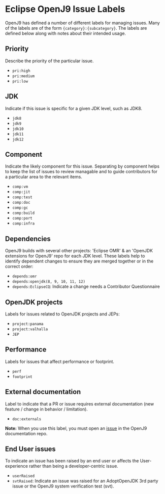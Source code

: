 <!--
Copyright (c) 2018, 2021 IBM Corp. and others

This program and the accompanying materials are made available under
the terms of the Eclipse Public License 2.0 which accompanies this
distribution and is available at https://www.eclipse.org/legal/epl-2.0/
or the Apache License, Version 2.0 which accompanies this distribution and
is available at https://www.apache.org/licenses/LICENSE-2.0.

This Source Code may also be made available under the following
Secondary Licenses when the conditions for such availability set
forth in the Eclipse Public License, v. 2.0 are satisfied: GNU
General Public License, version 2 with the GNU Classpath
Exception [1] and GNU General Public License, version 2 with the
OpenJDK Assembly Exception [2].

[1] https://www.gnu.org/software/classpath/license.html
[2] http://openjdk.java.net/legal/assembly-exception.html

SPDX-License-Identifier: EPL-2.0 OR Apache-2.0 OR GPL-2.0 WITH Classpath-exception-2.0 OR LicenseRef-GPL-2.0 WITH Assembly-exception
-->

# Eclipse OpenJ9 Issue Labels

OpenJ9 has defined a number of different labels for managing issues.
Many of the labels are of the form `{category}:{subcategory}`.
The labels are defined below along with notes about their intended usage.

Priority
---
Describe the priority of the particular issue.

* `pri:high`
* `pri:medium`
* `pri:low`


JDK
---
Indicate if this issue is specific for a given JDK level, such as JDK8.

* `jdk8`
* `jdk9`
* `jdk10`
* `jdk11`
* `jdk12`


Component
---
Indicate the likely component for this issue.  Separating by component
helps to keep the list of issues to review managable and to guide
contributors for a particular area to the relevant items.

* `comp:vm`
* `comp:jit`
* `comp:test`
* `comp:doc`
* `comp:gc`
* `comp:build`
* `comp:port`
* `comp:infra`


Dependencies
---
OpenJ9 builds with several other projects: 'Eclipse OMR' & an 'OpenJDK
extensions for OpenJ9' repo for each JDK level.  These labels help to
identify dependent changes to ensure they are merged together or in the
correct order:

* `depends:omr`
* `depends:openjdk(8, 9, 10, 11, 12)`
* `depends:EclipseCQ`: Indicate a change needs a Contributor Questionnaire

OpenJDK projects
---
Labels for issues related to OpenJDK projects and JEPs:

* `project:panama`
* `project:valhalla`
* `JEP`

Performance
---
Labels for issues that affect performance or footprint.

* `perf`
* `footprint`

External documentation
---
Label to indicate that a PR or issue requires external documentation (new feature / change in
  behavior / limitation).

* `doc:externals`

**Note:** When you use this label, you must open an [issue](https://github.com/eclipse-openj9/openj9-docs/issues/new?template=new-documentation-change.md) in the OpenJ9 documentation repo.

End User issues
---
To indicate an issue has been raised by an end user or affects the User-experience rather than being a developer-centric issue.

* `userRaised`
* `svtRaised`: Indicate an issue was raised for an AdoptOpenJDK 3rd party issue or the OpenJ9 system verification test (svt).

